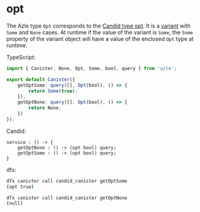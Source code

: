 # opt

The Azle type `Opt` corresponds to the [Candid type opt](https://internetcomputer.org/docs/current/references/candid-ref#type-opt-t). It is a [variant](#variant) with `Some` and `None` cases. At runtime if the value of the variant is `Some`, the `Some` property of the variant object will have a value of the enclosed `Opt` type at runtime.

TypeScript:

```typescript
import { Canister, None, Opt, Some, bool, query } from 'azle';

export default Canister({
    getOptSome: query([], Opt(bool), () => {
        return Some(true);
    }),
    getOptNone: query([], Opt(bool), () => {
        return None;
    })
});
```

Candid:

```
service : () -> {
    getOptNone : () -> (opt bool) query;
    getOptSome : () -> (opt bool) query;
}
```

dfx:

```bash
dfx canister call candid_canister getOptSome
(opt true)

dfx canister call candid_canister getOptNone
(null)
```
